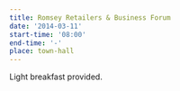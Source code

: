 ```yaml
---
title: Romsey Retailers & Business Forum
date: '2014-03-11'
start-time: '08:00'
end-time: '-'
place: town-hall
---
```

Light breakfast provided.
